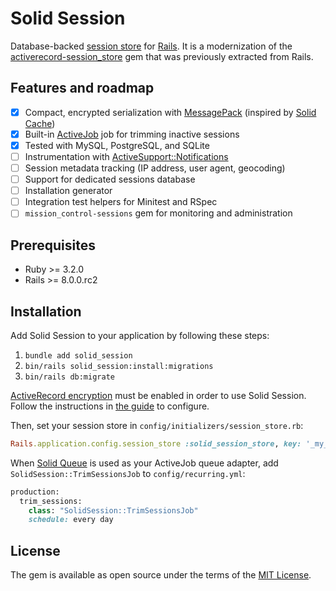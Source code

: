 # Solid Session

Database-backed [session store](https://guides.rubyonrails.org/security.html#session-storage) for [Rails](https://rubyonrails.org). It is a modernization of the [activerecord-session_store](https://github.com/rails/activerecord-session_store) gem that was previously extracted from Rails.

## Features and roadmap

- [x] Compact, encrypted serialization with [MessagePack](https://msgpack.org/) (inspired by [Solid Cache](https://github.com/rails/solid_cache))
- [x] Built-in [ActiveJob](https://edgeguides.rubyonrails.org/active_job_basics.html) job for trimming inactive sessions
- [x] Tested with MySQL, PostgreSQL, and SQLite
- [ ] Instrumentation with [ActiveSupport::Notifications](https://guides.rubyonrails.org/active_support_instrumentation.html)
- [ ] Session metadata tracking (IP address, user agent, geocoding)
- [ ] Support for dedicated sessions database
- [ ] Installation generator
- [ ] Integration test helpers for Minitest and RSpec
- [ ] `mission_control-sessions` gem for monitoring and administration

## Prerequisites

- Ruby >= 3.2.0
- Rails >= 8.0.0.rc2

## Installation

Add Solid Session to your application by following these steps:

1. `bundle add solid_session`
2. `bin/rails solid_session:install:migrations`
3. `bin/rails db:migrate`

[ActiveRecord encryption](https://guides.rubyonrails.org/active_record_encryption.html) must be enabled in order to use Solid Session. Follow the instructions in [the guide](https://guides.rubyonrails.org/active_record_encryption.html#setup) to configure.

Then, set your session store in `config/initializers/session_store.rb`:

```ruby
Rails.application.config.session_store :solid_session_store, key: '_my_app_session`
```

When [Solid Queue](https://github.com/rails/solid_queue) is used as your ActiveJob queue adapter, add `SolidSession::TrimSessionsJob` to `config/recurring.yml`:

```ruby
production:
  trim_sessions:
    class: "SolidSession::TrimSessionsJob"
    schedule: every day
```

## License

The gem is available as open source under the terms of the [MIT License](https://opensource.org/licenses/MIT).
